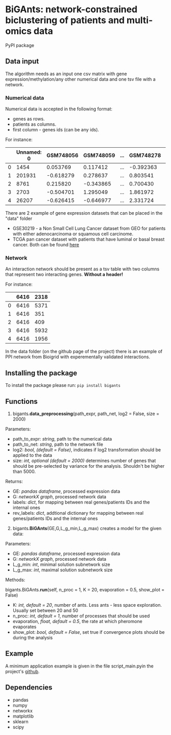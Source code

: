 # BiGAnts: network-constrained biclustering of patients and multi-omics data
PyPI package

## Data input

The algorithm needs as an input one csv matrix with gene expression/methylation/any other numerical data and one tsv file with a network.

### Numerical data

Numerical data is accepted in the following format:
- genes as rows.
- patients as columns.
- first column - genes ids (can be any ids).

For instance:

|   | Unnamed: 0 | GSM748056 | GSM748059 | ... | GSM748278 | GSM748279 | GSM1465989 |
|---|------------|-----------|-----------|-----|-----------|-----------|------------|
| 0 | 1454       | 0.053769  | 0.117412  | ... | -0.392363 | -1.870838 | -1.432554  |
| 1 | 201931     | -0.618279 | 0.278637  | ... | 0.803541  | -0.514947 | 2.361925   |
| 2 | 8761       | 0.215820  | -0.343865 | ... | 0.700430  | 0.073281  | -0.977656  |
| 3 | 2703       | -0.504701 | 1.295049  | ... | 1.861972  | 0.601808  | 0.191013   |
| 4 | 26207      | -0.626415 | -0.646977 | ... | 2.331724  | 2.339122  | -0.100924  |

There are 2 example of gene expression datasets that can be placed in the "data" folder
- GSE30219 - a Non Small Cell Lung Cancer dataset from GEO for patients with either adenocarcinoma or squamous cell carcinome. 
- TCGA pan cancer dataset with patients that have luminal or basal breast cancer.
Both can be found [here](https://drive.google.com/drive/folders/1J0XRrklwcV_Cgy_9Ay_6yJrN_x28Cosk?usp=sharing)

### Network

An interaction network should be present as a tsv table with two columns that represent two interacting genes. **Without a header!**

For instance:

|   | 6416 | 2318 |
|---|------|------|
| 0 | 6416 | 5371 |
| 1 | 6416 | 351  |
| 2 | 6416 | 409  |
| 3 | 6416 | 5932 |
| 4 | 6416 | 1956 |

In the data folder (on the github page of the project) there is an example of PPI network from Bioigrid with experementally validated interactions.

## Installing the package

To install the package please run:
`pip install bigants`

## Functions

1. bigants.**data_preprocessing**(path_expr, path_net, log2 = False, size = 2000)

Parameters:

- path_to_expr: *string*, path to the numerical data 
- path_to_net: *string*, path to the network file
- log2: *bool, (default = False)*, indicates if log2 transformation should be applied to the data 
- size: *int, optional (default = 2000)* determines number of genes that should be pre-selected by variance for the analysis. Shouldn't be higher than 5000.

Returns:

- GE: *pandas dataframe*, processed expression data
- G: *networkX graph*, processed network data
- labels: *dict*, for mapping between real genes/patients IDs and the internal ones
- rev_labels: *dict*, addtional dictionary for mapping between real genes/patients IDs and the internal ones

2. bigants.**BiGAnts**(GE,G,L_g_min,L_g_max) creates a model for the given data:

Parameters:

- GE: *pandas dataframe*, processed expression data
- G: *networkX graph*, processed network data
- L_g_min: *int*, minimal solution subnetwork size
- L_g_max: *int*, maximal solution subnetwork size

Methods:

bigants.BiGAnts.**run**(self, n_proc = 1, K = 20, evaporation = 0.5, show_plot = False)

- K: *int, default = 20*, number of ants. Less ants - less space exploration. Usually set between 20 and 50      
- n_proc: *int, default = 1*, number of processes that should be used
- evaporation, *float, default = 0.5*, the rate at which pheromone evaporates
- show_plot: *bool, default = False*, set true if convergence plots should be during the analysis

## Example

A minimum application example is given in the file script_main.pyin the project's [github](https://github.com/biomedbigdata/BiGAnts-PyPI-package).

## Dependencies

- pandas
- numpy
- networkx
- matplotlib
- sklearn
- scipy